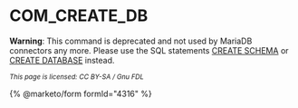 # COM\_CREATE\_DB

**Warning**: This command is deprecated and not used by MariaDB connectors any more. Please use the SQL statements [CREATE SCHEMA](../../../../../reference/sql-statements/data-definition/create/create-database.md) or [CREATE DATABASE](../../../../../reference/sql-statements/data-definition/create/create-database.md) instead.

<sub>_This page is licensed: CC BY-SA / Gnu FDL_</sub>

{% @marketo/form formId="4316" %}
